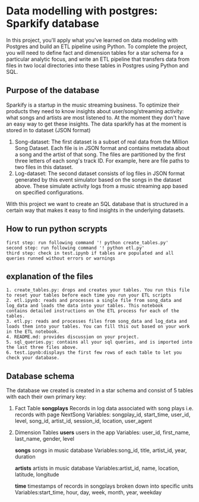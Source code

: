 # Data modelling with postgres: Sparkify database
In this project, you'll apply what you've learned on data modeling with Postgres and build an ETL pipeline using Python. To complete the project, you will need to define fact and dimension tables for a star schema for a particular analytic focus, and write an ETL pipeline that transfers data from files in two local directories into these tables in Postgres using Python and SQL.

## Purpose of the database
Sparkify is a startup in the music streaming business. To optimize their products they need to know insights about user/song/streaming activity: what songs and artists are most listened to. At the moment they don't have an easy way to get these insights.
The data sparkify has at the moment is stored in to dataset (JSON format)
1. Song-dataset: The first dataset is a subset of real data from the Million Song Dataset. Each file is in JSON format and contains     metadata about a song and the artist of that song. The files are partitioned by the first three letters of each song's track ID. For example, here are file paths to two files in this dataset.
2. Log-dataset: The second dataset consists of log files in JSON format generated by this event simulator based on the songs in the dataset above. These simulate activity logs from a music streaming app based on specified configurations.

With this project we want to create an SQL database that is structured in a certain way that makes it easy to find insights in the underlying datasets.   

## How to run python scrypts
    first step: run following command '! python create_tables.py'
    second step: run following command '! python etl.py'
    third step: check in test.ipynb if tables are populated and all queries runned without errors or warnings
## explanation of the files
    1. create_tables.py: drops and creates your tables. You run this file to reset your tables before each time you run your ETL scripts
    2. etl.ipynb: reads and processes a single file from song_data and log_data and loads the data into your tables. This notebook     contains detailed instructions on the ETL process for each of the tables.
    3. etl.py: reads and processes files from song_data and log_data and loads them into your tables. You can fill this out based on your work in the ETL notebook.
    4. README.md: provides discussion on your project.
    5. sql_queries.py: contains all your sql queries, and is imported into the last three files above.
    6. test.ipynb:displays the first few rows of each table to let you check your database.
## Database schema
The database we created is created in a star schema and consist of 5 tables with each their own primary key:
1. Fact Table 
    **songplays**
    Records in log data associated with song plays i.e. records with page NextSong
    Variables: songplay_id, start_time, user_id, level, song_id, artist_id, session_id, location, user_agent
2. Dimension Tables
    **users**
    users in the app
    Variables: user_id, first_name, last_name, gender, level
    
    **songs**
    songs in music database
    Variables:song_id, title, artist_id, year, duration
    
    **artists**
    artists in music database
    Variables:artist_id, name, location, latitude, longitude
    
    **time**
    timestamps of records in songplays broken down into specific units
    Variables:start_time, hour, day, week, month, year, weekday